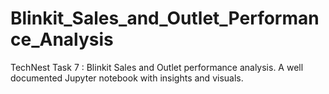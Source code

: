 # Blinkit_Sales_and_Outlet_Performance_Analysis
TechNest Task 7 : Blinkit Sales and Outlet performance analysis. A well documented Jupyter notebook with insights and visuals.
